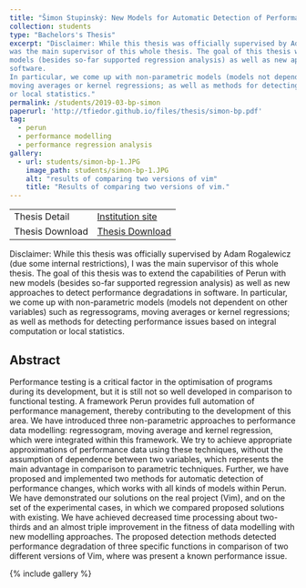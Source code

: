 ```yaml
---
title: "Šimon Stupinský: New Models for Automatic Detection of Performance Degradation"
collection: students
type: "Bachelors's Thesis"
excerpt: "Disclaimer: While this thesis was officially supervised by Adam Rogalewicz (due some internal restrictions), I
was the main supervisor of this whole thesis. The goal of this thesis was to extend the capabilities of Perun with new
models (besides so-far supported regression analysis) as well as new approaches to detect performance degradations in
software.
In particular, we come up with non-parametric models (models not dependent on other variables) such as regressograms,
moving averages or kernel regressions; as well as methods for detecting performance issues based on integral computation
or local statistics."
permalink: /students/2019-03-bp-simon
paperurl: 'http://tfiedor.github.io/files/thesis/simon-bp.pdf'
tag:
  - perun
  - performance modelling
  - performance regression analysis
gallery:
  - url: students/simon-bp-1.JPG
    image_path: students/simon-bp-1.JPG
    alt: "results of comparing two versions of vim"
    title: "Results of comparing two versions of vim."
---
```


|                      |                                                                                                                                     |
|----------------------|-------------------------------------------------------------------------------------------------------------------------------------|
| Thesis Detail        | [Institution site](https://www.vut.cz/studenti/zav-prace/detail/122230) |
| Thesis Download      | [Thesis Download](https://www.vut.cz/www_base/zav_prace_soubor_verejne.php?file_id=198270) |


Disclaimer: While this thesis was officially supervised by Adam Rogalewicz (due some internal restrictions), I
was the main supervisor of this whole thesis. The goal of this thesis was to extend the capabilities of Perun with new
models (besides so-far supported regression analysis) as well as new approaches to detect performance degradations in
software.
In particular, we come up with non-parametric models (models not dependent on other variables) such as regressograms,
moving averages or kernel regressions; as well as methods for detecting performance issues based on integral computation
or local statistics.

## Abstract

Performance testing is a critical factor in the optimisation of programs during its development,
but it is still not so well developed in comparison to functional testing. A framework Perun
provides full automation of performance management, thereby contributing to the development of this
area. We have introduced three non-parametric approaches to performance data modelling:
regressogram, moving average and kernel regression, which were integrated within this framework. We
try to achieve appropriate approximations of performance data using these techniques, without the
assumption of dependence between two variables, which represents the main advantage in comparison
to parametric techniques. Further, we have proposed and implemented two methods for automatic
detection of performance changes, which works with all kinds of models within Perun. We have
demonstrated our solutions on the real project (Vim), and on the set of the experimental cases, in
which we compared proposed solutions with existing. We have achieved decreased time processing
about two-thirds and an almost triple improvement in the fitness of data modelling with new
modelling approaches. The proposed detection methods detected performance degradation of three
specific functions in comparison of two different versions of Vim, where was present a known
performance issue.

{% include gallery %}
